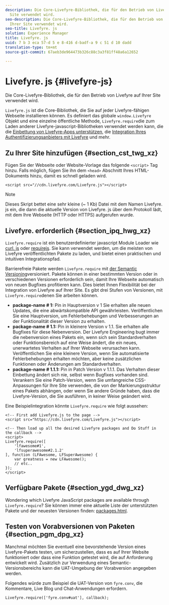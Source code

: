 ```yaml
---
description: Die Core-Livefyre-Bibliothek, die für den Betrieb von Livefyre auf Ihrer
  Site verwendet wird.
seo-description: Die Core-Livefyre-Bibliothek, die für den Betrieb von Livefyre auf
  Ihrer Site verwendet wird.
seo-title: Livefyre. js
solution: Experience Manager
title: Livefyre. js
uuid: 7 b 3 eca 57-d 5 e 8-416 d-badf-a 9 c 51 d 10 dadd
translation-type: tm+mt
source-git-commit: 67aeb3de964473b326c88c3a3f81ff48a6a12652

---
```



# Livefyre. js {#livefyre-js}

Die Core-Livefyre-Bibliothek, die für den Betrieb von Livefyre auf Ihrer Site verwendet wird.

`Livefyre.js` ist die Core-Bibliothek, die Sie auf jeder Livefyre-fähigen Webseite installieren können. Es definiert das globale `window.Livefyre` Objekt und eine einzelne öffentliche Methode, `Livefyre.require`die zum Laden anderer Livefyre-javascript-Bibliotheken verwendet werden kann, die die [Einbettung von Livefyre-Apps unterstützen](/help/implementation/c-getting-started/c-implementation-process/c-using-livefyre.js-to-create-customize-and-use-apps-on-your-site.md), die [Integration Ihres Authentifizierungsanbieters mit Livefyre](/help/implementation/t-about-identity-integration/t-about-identity-integration.md) und mehr.

## Zu Ihrer Site hinzufügen {#section_cst_twg_xz}

Fügen Sie der Webseite oder Website-Vorlage das folgende `<script>` Tag hinzu. Falls möglich, fügen Sie ihn dem `<head>` Abschnitt Ihres HTML-Dokuments hinzu, damit es schnell geladen wird.

```
<script src="//cdn.livefyre.com/Livefyre.js"></script>
```

>[!NOTE]
>
>Dieses Skript bettet eine sehr kleine (~ 1 Kb) Datei mit dem Namen Livefyre. js ein, die dann die aktuelle Version von Livefyre. js über dem Protokoll lädt, mit dem Ihre Webseite (HTTP oder HTTPS) aufgerufen wurde.

## Livefyre. erforderlich {#section_ipq_hwg_xz}

`Livefyre.require` ist ein benutzerdefinierter javascript Module Loader wie [curl. js](https://github.com/cujojs/curl) oder [requirejs](https://requirejs.org/). Sie kann verwendet werden, um die meisten von Livefyre veröffentlichten Pakete zu laden, und bietet einen praktischen und intuitiven Integrationspfad.

Barrierefreie Pakete werden `Livefyre.require` mit [der Semantic Versioning](https://semver.org/)versioniert. Pakete können in einer bestimmten Version oder in verschiedenen Versionen erforderlich sein, damit Ihre Webseite automatisch von neuen Bugfixes profitieren kann. Dies bietet Ihnen Flexibilität bei der Integration von Livefyre auf Ihrer Site. Es gibt drei Stufen von Versionen, mit `Livefyre.require`denen Sie arbeiten können.

* **package-name # 1:** Pin in Hauptversion v 1 Sie erhalten alle neuen Updates, die eine abwärtskompatible API gewährleisten. Veröffentlichen Sie eine Hauptversion, um Fehlerbehebungen und Verbesserungen an der Funktionalität dieser Version zu erhalten.
* **package-name # 1.1:** Pin in kleinere Version v 1.1. Sie erhalten alle Bugfixes für diese Nebenversion. Der Livefyre Engineering bugt immer die nebenversion eines Pakets ein, wenn sich sein Standardverhalten oder Funktionsbereich auf eine Weise ändert, die ein neues, unerwartetes Verhalten auf Ihrer Webseite verursachen kann. Veröffentlichen Sie eine kleinere Version, wenn Sie automatisierte Fehlerbehebungen erhalten möchten, aber keine zusätzlichen Funktionen oder Änderungen am Standardverhalten.
* **package-name # 1.1.1:** Pin in Patch Version v 1.1.1. Das Verhalten dieser Einbettung ändert sich nie, selbst wenn Bugfixes vorhanden sind. Verankern Sie eine Patch-Version, wenn Sie umfangreiche CSS-Anpassungen für Ihre Site verwenden, die von der Markierungsstruktur eines Pakets abhängen, oder wenn Sie andere Gründe haben, dass die Livefyre-Version, die Sie ausführen, in keiner Weise geändert wird.

Eine Beispielintegration könnte `Livefyre.require` wie folgt aussehen:

```
<!-- First add Livefyre.js to the page --> 
<script src="https://cdn.livefyre.com/Livefyre.js"></script> 
  
<!-- Then load up all the desired Livefyre packages and Do Stuff in the callback --> 
<script> 
Livefyre.require([ 
    'lfawesome#1', 
    'lfsuperawesome#2.1.2' 
], function (LFAwesome, LFSuperAwesome) { 
    var greatness = new LFAwesome(); 
    // etc.. 
}); 
</script>
```

## Verfügbare Pakete {#section_ygd_dwg_xz}

Wondering which Livefyre JavaScript packages are available through `Livefyre.require`? Sie können immer eine aktuelle Liste der unterstützten Pakete und der neuesten Versionen finden: [packages.html](https://cdn.livefyre.com/packages.html).

## Testen von Vorabversionen von Paketen {#section_pgm_dpg_xz}

Manchmal möchten Sie eventuell eine bevorstehende Version eines Livefyre-Pakets testen, um sicherzustellen, dass es auf Ihrer Website funktioniert oder dass eine Funktion getestet wird, die auf Anforderung entwickelt wird. Zusätzlich zur Verwendung eines Semantic-Versionsbereichs kann die UAT-Umgebung der Vorabversion angegeben werden.

Folgendes würde zum Beispiel die UAT-Version von `fyre.conv`, die Kommentare, Live Blog und Chat-Anwendungen erfordern.

```
Livefyre.require(['fyre.conv#uat'], callback); 
```
